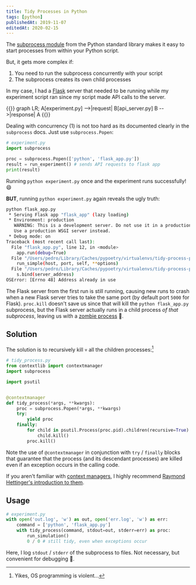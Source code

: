 ```yaml
---
title: Tidy Processes in Python
tags: [python]
publishedAt: 2019-11-07
editedAt: 2020-02-15
---
```


The [subprocess module](https://docs.python.org/3/library/subprocess.html#subprocess.run) from the Python standard library makes it easy to start processes from within your Python script.

But, it gets more complex if:

1. You need to run the subprocess concurrently with your script
2. The subprocess creates its own child processes

In my case, I had a [Flask](https://flask.palletsprojects.com/en/1.1.x/) server that needed to be running while my experiment script ran since my script made API calls to the server.

{{<mermaid>}}
graph LR;
A[experiment.py] -->|request| B[api_server.py]
B -->|response| A
{{</mermaid>}}

Dealing with concurrency (1) is not too hard as its documented clearly in the `subprocess` docs.
Just use `subprocess.Popen`:

```python
# experiment.py
import subprocess

proc = subprocess.Popen(['python', 'flask_app.py'])
result = run_experiment() # sends API requests to flask app
print(result)
```

Running `python experiment.py` once and the experiment runs successfully! :smile:

**BUT**, running `python experiment.py` again reveals the ugly truth:

```sh
python flask_app.py
 * Serving Flask app "flask_app" (lazy loading)
 * Environment: production
   WARNING: This is a development server. Do not use it in a production deployment.
   Use a production WSGI server instead.
 * Debug mode: on
Traceback (most recent call last):
  File "flask_app.py", line 12, in <module>
    app.run(debug=True)
  File "/Users/pedro/Library/Caches/pypoetry/virtualenvs/tidy-process-py3.7/lib/python3.7/site-packages/flask/app.py", line 990, in run
    run_simple(host, port, self, **options)
  File "/Users/pedro/Library/Caches/pypoetry/virtualenvs/tidy-process-py3.7/lib/python3.7/site-packages/werkzeug/serving.py", line 988, in run_simple
    s.bind(server_address)
OSError: [Errno 48] Address already in use
```

The Flask server from the first run is still running, causing new runs to crash when a new Flask server tries to take the same port (by default port `5000` for Flask).
`proc.kill` doesn't save us since that will kill the `python flask_app.py` subprocess, but the Flask server actually runs in a child process _of that subprocess_, leaving us with a [zombie process](https://en.wikipedia.org/wiki/Zombie_process) :zombie:.

## Solution

The solution is to recursively kill :skull: all the children processes:[^1]
[^1]: Yikes, OS programming is violent...

```python
# tidy_process.py
from contextlib import contextmanager
import subprocess

import psutil


@contextmanager
def tidy_process(*args, **kwargs):
    proc = subprocess.Popen(*args, **kwargs)
    try:
        yield proc
    finally:
        for child in psutil.Process(proc.pid).children(recursive=True):
            child.kill()
        proc.kill()
```

Note the use of `@contextmanager` in conjunction with `try` / `finally` blocks that guarantee that the process (and its descendant processes) are killed even if an exception occurs in the calling code.

If you aren't familiar with [context managers](https://docs.python.org/3/library/contextlib.html#contextlib.contextmanager), I highly recommend [Raymond Hettinger's introduction to them](https://youtu.be/OSGv2VnC0go?t=2365).

## Usage

```python
# experiment.py
with open('out.log', 'w') as out, open('err.log', 'w') as err:
    command = ['python', 'flask_app.py']
    with tidy_process(command, stdout=out, stderr=err) as proc:
        run_simulation()
        0 / 0 # still tidy, even when exceptions occur
```

Here, I log `stdout` / `stderr` of the subprocess to files.
Not necessary, but convenient for debugging :bug:.
